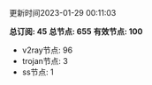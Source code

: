 更新时间2023-01-29 00:11:03

**总订阅: 45**
**总节点: 655**
**有效节点: 100**
- v2ray节点: 96
- trojan节点: 3
- ss节点: 1
